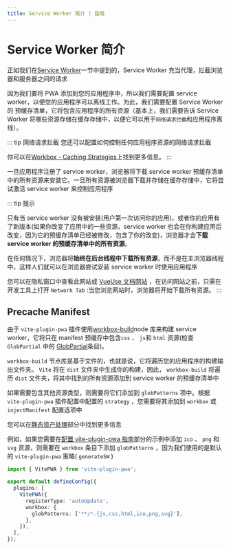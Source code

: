 ```yaml
---
title: Service Worker 简介 | 指南
---
```


# Service Worker 简介

正如我们在[Service Worker](/guide/#service-worker)一节中提到的，Service Worker 充当代理，拦截浏览器和服务器之间的请求

因为我们要将 PWA 添加到您的应用程序中，所以我们需要配置 service worker，以便您的应用程序可以离线工作。为此，我们需要配置 Service Worker 的 预缓存清单，它将包含应用程序的所有资源（基本上，我们需要告诉 Service Worker 将哪些资源存储在缓存存储中，以便它可以用于`网络请求拦截`和应用程序离线）。

::: tip 网络请求拦截
您还可以配置如何控制任何应用程序资源的网络请求拦截

你可以在[Workbox - Caching Strategies](https://developer.chrome.com/docs/workbox/caching-strategies-overview/#caching-strategies)上找到更多信息。
:::

一旦应用程序注册了 service worker，浏览器将下载 service worker 预缓存清单中的所有资源来安装它。一旦所有资源被浏览器下载并存储在缓存存储中，它将尝试激活 service worker 来控制应用程序

::: tip 提示

只有当 service worker 没有被安装(用户第一次访问你的应用)，或者你的应用有了新版本(如果你改变了应用中的一些资源，service worker 也会在你构建应用后改变，因为它的预缓存清单已经被修改，包含了你的改变)，浏览器才会**下载 service worker 的预缓存清单中的所有资源**。

在任何情况下，浏览器将**始终在后台线程中下载所有资源**，而不是在主浏览器线程中，这样人们就可以在浏览器尝试安装 service worker 时使用应用程序

您可以在隐私窗口中查看此网站或 [VueUse 文档网站](https://vueuse.org/) ，在访问网站之前，只需在开发工具上打开 `Network Tab` :当您浏览网站时，浏览器将开始下载所有资源。
:::

## Precache Manifest

由于 `vite-plugin-pwa` 插件使用[workbox-build](https://developer.chrome.com/docs/workbox/modules/workbox-build/)node 库来构建 service worker，它将只在 manifest 预缓存中包含`css` 、 `js`和 `html` 资源(检查 `GlobPartial` 中的 [GlobPartial](https://developer.chrome.com/docs/workbox/modules/workbox-build#type-GlobPartial)条目)。

`workbox-build` 节点库是基于文件的，也就是说，它将遍历您的应用程序的构建输出文件夹。 `Vite` 将在 `dist` 文件夹中生成你的构建，因此， `workbox-build` 将遍历 `dist` 文件夹，将其中找到的所有资源添加到 service worker 的预缓存清单中

如果需要包含其他资源类型，则需要将它们添加到 `globPatterns` 项中。根据 `vite-plugin-pwa` 插件配置中配置的 `strategy` ，您需要将其添加到 `workbox` 或 `injectManifest` 配置选项中

您可以在[静态资产处理](/guide/static-assets)部分中找到更多信息

例如，如果您需要在[配置 vite-plugin-pwa 指南](/guide/#configuring-vite-plugin-pwa)部分的示例中添加 `ico` 、 `png` 和 `svg` 资源，则需要在 `workbox` 条目下添加 `globPatterns` ，因为我们使用的是默认的 `vite-plugin-pwa` 策略( `generateSW` )

```ts
import { VitePWA } from 'vite-plugin-pwa';

export default defineConfig({
  plugins: [
    VitePWA({
      registerType: 'autoUpdate',
      workbox: {
        globPatterns: ['**/*.{js,css,html,ico,png,svg}'],
      },
    }),
  ],
});
```
